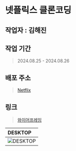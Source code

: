 # 넷플릭스 클론코딩

## 작업자 : 김해진

## 작업 기간
> 2024.08.25 - 2024.08.26

## 배포 주소
> [Netflix](https://myjin0806.github.io/Clone_Netflix/)

## 링크
> [와이어프레임](https://docs.google.com/presentation/d/1Hrht2wblGNndUZ5tSExs4mQ9dg27GckW/edit?usp=sharing&ouid=116868756633642900730&rtpof=true&sd=true)

|    DESKTOP                                                                                                  |
| :------------------------------------------------------------------------------------------------------------------------ |
| ![DESKTOP](https://github.com/user-attachments/assets/6e0c36e9-d74c-46c7-b4d2-4723222b5a75)|
